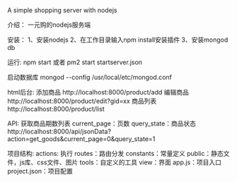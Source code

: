 A simple shopping server with nodejs

介绍：
一元购的nodejs服务端

安装：
1、安装nodejs
2、在工作目录输入npm install安装插件
3、安装mongod db

运行:
npm start
或者 pm2 start startserver.json

启动数据库
mongod --config /usr/local/etc/mongod.conf

html后台:
添加商品 http://localhost:8000/product/add
编辑商品 http://localhost:8000/product/edit?gid=xx
商品列表 http://localhost:8000/product/list

API:
获取商品期数列表 current_page：页数 query_state：商品状态
http://localhost:8000/api/jsonData?action=get_goods&current_page=0&query_state=1

项目结构:
actions: 执行
routes：路由分发
constants：常量定义
public：静态文件，js库、css文件、图片
tools：自定义的工具
view：界面
app.js：项目入口
project.json：项目配置

